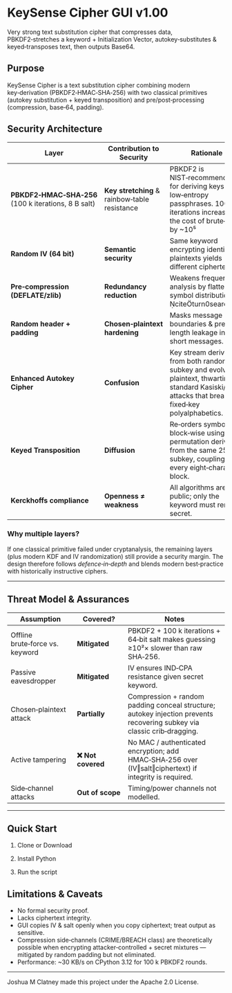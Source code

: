 # KeySense Cipher GUI v1.00
Very strong text substitution cipher that compresses data, PBKDF2‑stretches a keyword + Initialization Vector, autokey‑substitutes &amp; keyed‑transposes text, then outputs Base64.

## Purpose
KeySense Cipher is a text substitution cipher combining modern key‑derivation (PBKDF2‑HMAC‑SHA‑256) with two classical primitives (autokey substitution + keyed transposition) and pre/post‑processing (compression, base‑64, padding).  

## Security Architecture

| Layer | Contribution to Security | Rationale |
|-------|-------------------------|-----------|
| **PBKDF2‑HMAC‑SHA‑256** (100 k iterations, 8 B salt) | **Key stretching** & rainbow‑table resistance | PBKDF2 is NIST‑recommended for deriving keys from low‑entropy passphrases. 100 000 iterations increases the cost of brute‑force by ~10⁵ |
| **Random IV (64 bit)** | **Semantic security** | Same keyword encrypting identical plaintexts yields different ciphertexts. |
| **Pre‑compression (DEFLATE/zlib)** | **Redundancy reduction** | Weakens frequency analysis by flattening symbol distribution. citeturn0search1 |
| **Random header + padding** | **Chosen‑plaintext hardening** | Masks message boundaries & prevents length leakage in short messages. |
| **Enhanced Autokey Cipher** | **Confusion** | Key stream derives from both random subkey and evolving plaintext, thwarting standard Kasiski/IC attacks that break fixed‑key polyalphabetics. |
| **Keyed Transposition** | **Diffusion** | Re‑orders symbols block‑wise using a permutation derived from the same 256‑bit subkey, coupling every eight‑character block. |
| **Kerckhoffs compliance** | **Openness ≠ weakness** | All algorithms are public; only the keyword must remain secret.|

### Why multiple layers?
If one classical primitive failed under cryptanalysis, the remaining layers (plus modern KDF and IV randomization) still provide a security margin. The design therefore follows *defence‑in‑depth* and blends modern best‑practice with historically instructive ciphers.

---

## Threat Model & Assurances
| Assumption | Covered? | Notes |
|------------|----------|-------|
| Offline brute‑force vs. keyword | **Mitigated** | PBKDF2 + 100 k iterations + 64‑bit salt makes guessing ≥10²× slower than raw SHA‑256. |
| Passive eavesdropper | **Mitigated** | IV ensures IND‑CPA resistance given secret keyword. |
| Chosen‑plaintext attack | **Partially** | Compression + random padding conceal structure; autokey injection prevents recovering subkey via classic crib‑dragging. |
| Active tampering | **❌ Not covered** | No MAC / authenticated encryption; add HMAC‑SHA‑256 over (IV‖salt‖ciphertext) if integrity is required. |
| Side‑channel attacks | **Out of scope** | Timing/power channels not modelled. |

---

## Quick Start

1. Clone or Download
 
2. Install Python

3. Run the script

## Limitations & Caveats
* No formal security proof.  
* Lacks ciphertext integrity.  
* GUI copies IV & salt openly when you copy ciphertext; treat output as sensitive.  
* Compression side‑channels (CRIME/BREACH class) are theoretically possible when encrypting attacker‑controlled + secret mixtures — mitigated by random padding but not eliminated.  
* Performance: ~30 KB/s on CPython 3.12 for 100 k PBKDF2 rounds.

---

Joshua M Clatney made this project under the Apache 2.0 License.
